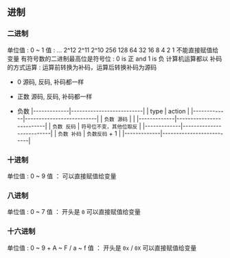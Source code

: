##  进制 

###   二进制 
单位值 : 0 ~ 1
值 : ... 2^12 2^11 2^10 256   128 64 32 16 8 4 2 1
不能直接赋值给变量
有符号数的二进制最高位是符号位 : 0 is 正 and 1 is 负 
计算机运算都以 补码 的方式运算 : 运算前转换为补码，运算后转换补码为源码 

* 0
源码, 反码, 补码都一样 

* 正数
源码, 反码, 补码都一样 

* 负数
|-------------|--------------------------|
| type        | action                   |
|-------------|--------------------------|
| `负数 源码` |                          |
|-------------|--------------------------|
| `负数 反码` | `符号位不变，其他位取反` |
|-------------|--------------------------|
| `负数 补码` | `负数反码` + 1           |
|-------------|--------------------------|


###   十进制 
单位值 : 0 ~ 9
值 ：
可以直接赋值给变量


###   八进制 
单位值 : 0 ~ 7
值 ： 开头是 `0` 
可以直接赋值给变量


###   十六进制 
单位值 : 0 ~ 9 + A ~ F / a ~ f
值 ： 开头是 `0x` / `0X` 
可以直接赋值给变量
